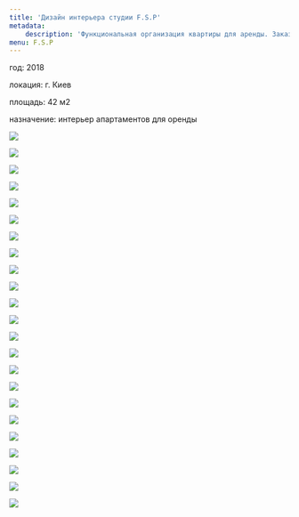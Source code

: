```yaml
---
title: 'Дизайн интерьера студии F.S.P'
metadata:
    description: 'Функциональная организация квартиры для аренды. Заказать индивидульный проект.'
menu: F.S.P
---
```


<div class="project-description">
<p>год: 2018</p>
<p>локация: г. Киев</p>
<p>площадь: 42 м2</p>
<p>назначение: интерьер апартаментов для оренды</p>
</div>
<div class="clearfix"></div>
<div id="project-images" class="owl-carousel owl-theme" markdown="1">

![](FSP_1_1.jpg)

![](FSP_1_2.jpg)

![](FSP_1_3.jpg)

![](FSP_1_4.jpg)

![](FSP_1_5.jpg)

![](FSP_1_6.jpg)

![](FSP_1_7.jpg)

![](FSP_1_8.jpg)

![](FSP_1_9.jpg)

![](FSP_2_1.jpg)

![](FSP_2_2.jpg)

![](FSP_2_3.jpg)

![](FSP_2_4.jpg)

![](FSP_2_5.jpg)

![](FSP_2_6.jpg)

![](FSP_2_7.jpg)

![](FSP_4_1.jpg)

![](FSP_4_2.jpg)

![](FSP_4_3.jpg)

![](FSP_4_4.jpg)

![](FSP_4_5.jpg)

![](FSP_4_6.jpg)

![](FSP_5_1.jpg)

</div>